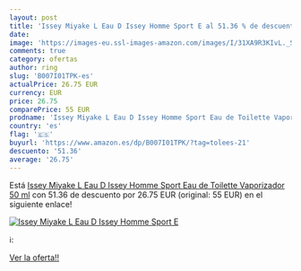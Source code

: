 ```yaml
---
layout: post
title: 'Issey Miyake L Eau D Issey Homme Sport E al 51.36 % de descuento'
date: 
image: 'https://images-eu.ssl-images-amazon.com/images/I/31XA9R3KIvL._SL200_.jpg'
comments: true
category: ofertas
author: ring
slug: 'B007I01TPK-es'
actualPrice: 26.75 EUR
currency: EUR
price: 26.75
comparePrice: 55 EUR
prodname: 'Issey Miyake L Eau D Issey Homme Sport Eau de Toilette Vaporizador 50 ml'
country: 'es'
flag: '🇪🇸'
buyurl: 'https://www.amazon.es/dp/B007I01TPK/?tag=tolees-21'
descuento: '51.36'
average: '26.75'
---
```


Está [Issey Miyake L Eau D Issey Homme Sport Eau de Toilette Vaporizador 50 ml](https://www.amazon.es/dp/B007I01TPK/?tag=tolees-21) con 51.36 de descuento por 26.75 EUR (original: 55 EUR) en el siguiente enlace!

[![Issey Miyake L Eau D Issey Homme Sport E](https://images-eu.ssl-images-amazon.com/images/I/31XA9R3KIvL._SL200_.jpg)](https://www.amazon.es/dp/B007I01TPK/?tag=tolees-21)

ℹ️:


[Ver la oferta!!](https://www.amazon.es/dp/B007I01TPK/?tag=tolees-21)
